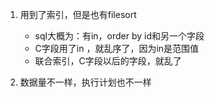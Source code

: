 1. 用到了索引，但是也有filesort
   - sql大概为：有in，order by id和另一个字段
   - C字段用了in ，就乱序了，因为in是范围值
   - 联合索引，C字段以后的字段，就乱了

2. 数据量不一样，执行计划也不一样